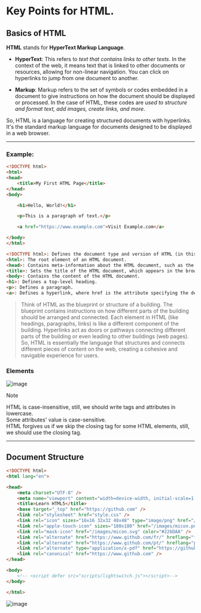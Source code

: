 # Key Points for HTML.

## Basics of HTML

**HTML** stands for **HyperText Markup Language**.

+ **HyperText**: This refers to _text that contains links to other texts_. In the context of the web, it means text that is linked to other documents or resources, allowing for non-linear navigation. You can click on hyperlinks to jump from one document to another.

+ **Markup**: Markup refers to the set of symbols or codes embedded in a document to give instructions on how the document should be displayed or processed. In the case of HTML, these codes are _used to structure and format text, add images, create links, and more_.

So, HTML is a language for creating structured documents with hyperlinks. It's the standard markup language for documents designed to be displayed in a web browser.

----------------------------------------------------
### Example:

```html
<!DOCTYPE html>
<html>
<head>
    <title>My First HTML Page</title>
</head>
<body>

    <h1>Hello, World!</h1>

    <p>This is a paragraph of text.</p>

    <a href="https://www.example.com">Visit Example.com</a>

</body>
</html>
```

```html
<!DOCTYPE html>: Defines the document type and version of HTML (in this case, HTML5).
<html>: The root element of an HTML document.
<head>: Contains meta-information about the HTML document, such as the title.
<title>: Sets the title of the HTML document, which appears in the browser's title bar.
<body>: Contains the content of the HTML document.
<h1>: Defines a top-level heading.
<p>: Defines a paragraph.
<a>: Defines a hyperlink, where href is the attribute specifying the destination URL.
```

>Think of HTML as the blueprint or structure of a building. The blueprint contains instructions on how different parts of the building should be arranged and connected. Each element in HTML (like headings, paragraphs, links) is like a different component of the building. Hyperlinks act as doors or pathways connecting different parts of the building or even leading to other buildings (web pages). So, HTML is essentially the language that structures and connects different pieces of content on the web, creating a cohesive and navigable experience for users.

### Elements
![image](https://github.com/hiMadhusudan/HTML-Codes-and-Notes/assets/76695160/26529da8-e5f0-448d-9059-39ff542d5f71)

> [!NOTE]
> HTML is case-insensitive, still, we should write tags and attributes in lowercase.  
> Some attributes' value is case-sensitive.  
> HTML forgives us if we skip the closing tag for some HTML elements, still, we should use the closing tag.  

-----------------------------------------------------------------------------------------------------------------

## Document Structure

```html
<!DOCTYPE html>
<html lang="en">

<head>
    <meta charset="UTF-8" />
    <meta name="viewport" content="width=device-width, initial-scale=1.0" />
    <title>Learn HTML5</title>
    <base target="_top" href="https://github.com" />
    <link rel="stylesheet" href="style.css" />
    <link rel="icon" sizes="16x16 32x32 48x48" type="image/png" href="/images/micon.png" />
    <link rel="apple-touch-icon" sizes="180x180" href="/images/micon.png" />
    <link rel="mask-icon" href="/images/micon.svg" color="#226DAA" />
    <link rel="alternate" href="https://www.github.com/fr/" hreflang="fr-FR" />
    <link rel="alternate" href="https://www.github.com/pt/" hreflang="pt-BR" />
    <link rel="alternate" type="application/x-pdf" href="https://github.com/mlw.pdf" />
    <link rel="canonical" href="https://www.github.com" />
</head>

<body>
    <!-- <script defer src="scripts/lightswitch.js"></script>-->
</body>

</html>
```

![image](https://github.com/hiMadhusudan/HTML-Codes-and-Notes/assets/76695160/b423049a-8510-4117-9c5c-d8b6915cd105)

